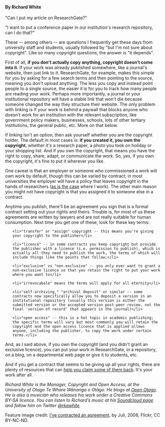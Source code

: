 <html><body><h4>By Richard White</h4>

"Can I put my article on ResearchGate?"



"I want to put a conference paper in our institution's research repository, can I do that?"



These -- among others -- are questions I frequently get these days from university staff and students, usually followed by "but I'm not sure about copyright". Like so many copyright questions, the answer is "it depends".



First of all, <strong>if you don't actually copy anything, copyright doesn't come into it</strong>. If your work was already published somewhere, like a journal's website, then just link to it. ResearchGate, for example, makes this simple for you by asking for a few search terms and then pointing to the source, meaning you don't upload anything. The less you copy and instead point people to a single source, the easier it is for you to track how many people are reading your work. Perhaps more importantly, a journal or your institutional repository will have a stable link that won't die because someone changed the way they structure their website. The only problem with linking is if your work is behind a paywall that blocks anyone who doesn't work for an institution with the relevant subscription, like government policy makers, businesses, schools, lots of other tertiary institutions, the general public, etc. More on that below.



If linking isn't an option, then ask yourself whether you are the copyright holder. The default in most cases is: <strong>if you created it, you own the copyright</strong>, whether it's a research paper, a photo you took on holiday or your shopping list. And if you own the copyright, that means you have the right to copy, share, adapt, or communicate the work. So, yes, if you own the copyright, it's fine to put it wherever you like.



One caveat is that an employer or someone who commissioned a work will own work by default, though this can be varied by contract; in most universities the employer will have a policy that leaves copyright in the hands of researchers (<a href="http://www.otago.ac.nz/administration/policies/otago003229.html" target="_blank" rel="nofollow">as is the case</a> where I work). The other main reason you might not have copyright is that you assigned it to someone else in a contract.



Anytime you publish, there'll be an agreement you sign that is a formal contract setting out your rights and theirs. Trouble is, for most of us these agreements are written by lawyers and are not really suitable for human consumption. Next time you get one of these, look for these key terms:

<ul>

	<li>"transfer" or "assign" copyright -- this means you're giving your copyright to the publisher</li>

	<li>"licence" -- in some contracts you keep copyright but provide the publisher with a licence (i.e. permission to publish), which is actually all they need to publish the work, the terms of which will include things like the points that follow;</li>

	<li>"exclusive" vs "non-exclusive" -- you only ever want to grant a non-exclusive licence so that you retain the right to put your work where you want to</li>

	<li>"irrevocabale" means the terms will apply for all eternity</li>

	<li>"self-archiving," "archival deposit" or similar -- some contracts now specifically allow you to deposit a version in an institutional repository (usually this version is either the submitted version or the accepted version post-peer review, not the final 'version of record' that appears in the journal)</li>

	<li>"open access" -- this is a hot topic in academic publishing; the specific terms will vary but most commonly you will retain the copyright and the open access licence that is applied allows anyone, including the publisher, to copy the work under certain terms.</li>

</ul>

And, as I said above, if you own the copyright (and you didn't grant an exclusive licence), you can put your work in ResearchGate, in a repository, on a blog, on a departmental web page or give it to students, etc.



And if you get a contract that seems to be giving up all your rights, there are plenty of resources that can <a href="http://www.sparc.arl.org/resources/authors/addendum" target="_blank" rel="nofollow">help you claim some of them back</a>. It's your work after all.



<em>Richard White is the Manager, Copyright and Open Access, at the University of Otago Te Whare Wānanga o Otāgo. He blogs at <a href="https://blogs.otago.ac.nz/openotago/" target="_blank">Open Otago</a>. He is also a musician who releases his work under a Creative Commons BY-SA licence. You can listen to Richard’s music at his <a href="http://soundcloud.com/mermaidguitar">Soundcloud page </a>and follow him on Twitter <a href="https://twitter.com/rkawhite" target="_blank">@rkawhite</a>.</em>



Feature image credit: <a href="https://www.flickr.com/photos/julishannon/2434691031/in/photolist-4H9qPz-5DeXwG-6xySMT-6ucQkH-8w3niY-d9Hpge-8qRB7v-k1H7g-aj1CDk-aVtjQa-aVt5Nk-aNYfYX-d9Hmzu-5dAYp7-7DF9Go-6bEinP-aVt8xt-d9Hoyr-d9HoZ6-6TDV5Y-d9Hoxh-da1kYq-59JX8B-oW9ymQ-d9HoAm-aVt63P-aVtgx8-aVt9Lg-d9Hpn1-iD6RTx-d9HmkU-d9HnzW-d9HmKP-aVt33x-aVx2PR-aVtfpg-aVti6p-d9HmQf-da1kjv-da1kVs-d9Hp6c-da1kqv-da1kQ3-d9Hohv-da1kJq-da1jRp-d9HouE-d9Ho6h-d9HnPk-d9HnUF" target="_blank">I've contracted an agreement</a>, by Juli, 2008, Flickr, CC BY-NC-ND.</body></html>